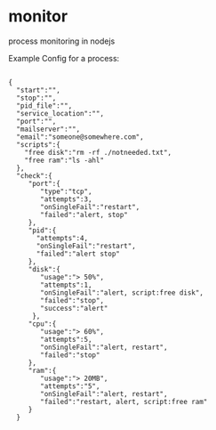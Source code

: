 monitor
=======

process monitoring in nodejs

Example Config for a process:
<pre>
<code>
{
  "start":"",
  "stop":"",
  "pid_file":"",
  "service_location":"",
  "port":"",
  "mailserver":"",
  "email":"someone@somewhere.com",
  "scripts":{
    "free disk":"rm -rf ./notneeded.txt",
    "free ram":"ls -ahl"
  },
  "check":{
     "port":{
        "type":"tcp",
        "attempts":3,
        "onSingleFail":"restart",
        "failed":"alert, stop"
     },
     "pid":{
       "attempts":4,
       "onSingleFail":"restart",
       "failed":"alert stop"
     },
     "disk":{
        "usage":"> 50%",
        "attempts":1,
        "onSingleFail":"alert, script:free disk",
        "failed":"stop",
        "success":"alert"
      },
     "cpu":{
        "usage":"> 60%",
        "attempts":5,
        "onSingleFail":"alert, restart",
        "failed":"stop"
     },
     "ram":{
        "usage":"> 20MB",
        "attempts":"5",
        "onSingleFail":"alert, restart",
        "failed":"restart, alert, script:free ram"
     }
  }
</code>
</pre>